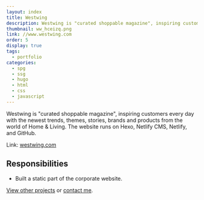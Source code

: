 ```yaml
---
layout: index
title: Westwing
description: Westwing is "curated shoppable magazine", inspiring customers every day with the newest trends, themes, stories, brands and products from the world of Home & Living. The website runs on Hexo, Netlify CMS, Netlify, and GitHub.
thumbnail: ww_hceizq.png
link: //www.westwing.com
order: 5
display: true
tags:
  - portfolio
categories:
  - spg
  - ssg
  - hugo
  - html
  - css
  - javascript
---
```


Westwing is "curated shoppable magazine", inspiring customers every day with the newest trends, themes, stories, brands and products from the world of Home & Living. The website runs on Hexo, Netlify CMS, Netlify, and GitHub.

Link: [westwing.com](//www.westwing.com)

## Responsibilities

- Built a static part of the corporate website.

[View other projects](/portfolio/) or [contact me](/contact/).
